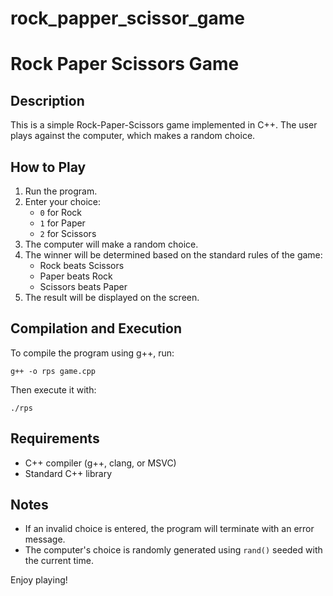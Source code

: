 # rock_papper_scissor_game
# Rock Paper Scissors Game

## Description

This is a simple Rock-Paper-Scissors game implemented in C++. The user plays against the computer, which makes a random choice.

## How to Play

1. Run the program.
2. Enter your choice:
   - `0` for Rock
   - `1` for Paper
   - `2` for Scissors
3. The computer will make a random choice.
4. The winner will be determined based on the standard rules of the game:
   - Rock beats Scissors
   - Paper beats Rock
   - Scissors beats Paper
5. The result will be displayed on the screen.

## Compilation and Execution

To compile the program using g++, run:

```
g++ -o rps game.cpp
```

Then execute it with:

```
./rps
```

## Requirements

- C++ compiler (g++, clang, or MSVC)
- Standard C++ library

## Notes

- If an invalid choice is entered, the program will terminate with an error message.
- The computer's choice is randomly generated using `rand()` seeded with the current time.

Enjoy playing!

